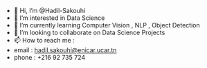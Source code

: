 - 👋 Hi, I’m @Hadil-Sakouhi
- 👀 I’m interested in Data Science
- 🌱 I’m currently learning Computer Vision , NLP , Object Detection
- 💞️ I’m looking to collaborate on Data Science Projects
- 📫 How to reach me :
- email : hadil.sakouhi@enicar.ucar.tn
- phone : +216 92 735 724 

<!---
Hadil-Sakouhi/Hadil-Sakouhi is a ✨ special ✨ repository because its `README.md` (this file) appears on your GitHub profile.
You can click the Preview link to take a look at your changes.
--->
